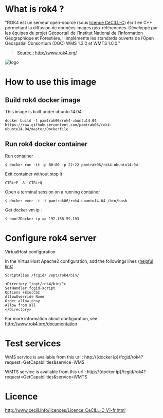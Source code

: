 # What is rok4 ?

"ROK4 est un serveur open-source (sous [licence CeCILL-C](http://www.cecill.info/licences/Licence_CeCILL-C_V1-fr.html)) écrit en C++ permettant la diffusion de données images géo-référencées. Développé par les équipes du projet Géoportail de l’Institut National de l’Information Géographique et Forestière, il implémente les standards ouverts de l’Open Geospatial Consortium (OGC) WMS 1.3.0 et WMTS 1.0.0."

> [Source : http://www.rok4.org/ ](http://www.rok4.org/)

![logo](http://www.rok4.org/wp-content/uploads/2012/12/logo_rok4.png)

# How to use this image

## Build rok4 docker image

This image is built under ubuntu 14.04.
```
docker build -t pamtrak06/rok4-ubuntu14.04 https://raw.githubusercontent.com/pamtrak06/rok4-ubuntu14.04/master/Dockerfile
```

## Run rok4 docker container

Run container
```
$ docker run -it -p 80:80 -p 22:22 pamtrak06/rok4-ubuntu14.04
```

Exit container without stop it
```
CTRL+P  &  CTRL+Q
```

Open a terminal session on a running container
```
$ docker exec -i -t pamtrak06/rok4-ubuntu14.04 /bin/bash
```

Get docker vm ip : 
```
$ boot2Docker ip => 192.168.59.103
```

# Configure rok4 server

VirtualHost configuration

In the VirtualHost Apache2 configuration, add the followings lines ([helpful link](https://www.digitalocean.com/community/tutorials/how-to-set-up-apache-virtual-hosts-on-ubuntu-14-04-lts))
```
ScriptAlias /fcgid/ /opt/rok4/bin/

<Directory "/opt/rok4/bin/">
SetHandler fcgid-script
Options +ExecCGI
AllowOverride None
Order allow,deny
Allow from all
</Directory>
```

For more information about configuration, see http://www.rok4.org/documentation

# Test services

WMS service is available from this url :
http://{docker ip}/fcgid/rok4?request=GetCapabilities&service=WMS

WMTS service is available from this url :
http://{docker ip}/fcgid/rok4?request=GetCapabilities&service=WMTS

# Licence

http://www.cecill.info/licences/Licence_CeCILL-C_V1-fr.html
